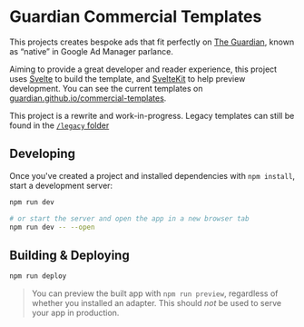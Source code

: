 # Guardian Commercial Templates

This projects creates bespoke ads that fit perfectly on [The Guardian][],
known as “native” in Google Ad Manager parlance.

[The Guardian]: https://theguardian.com/

Aiming to provide a great developer and reader experience, this project uses
[Svelte][] to build the template, and [SvelteKit][] to help preview development.
You can see the current templates on [guardian.github.io/commercial-templates](https://guardian.github.io/commercial-templates/).

[svelte]: https://svelte.dev/
[sveltekit]: https://kit.svelte.dev/

This project is a rewrite and work-in-progress. Legacy templates can still be
found in the [`/legacy` folder](/legacy)

## Developing

Once you've created a project and installed dependencies with `npm install`,
start a development server:

```bash
npm run dev

# or start the server and open the app in a new browser tab
npm run dev -- --open
```

## Building & Deploying

```bash
npm run deploy
```

> You can preview the built app with `npm run preview`, regardless of whether
you installed an adapter. This should _not_ be used to serve your app
in production.

